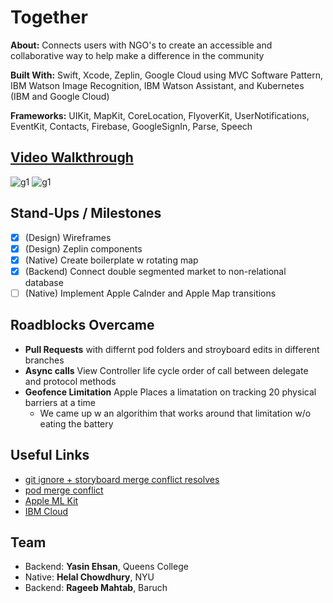 # Together

**About:** Connects users with NGO's to create an accessible and collaborative way to help make a difference in the community

**Built With:** Swift, Xcode, Zeplin, Google Cloud using MVC Software Pattern, IBM Watson Image Recognition, IBM Watson Assistant, and Kubernetes (IBM and Google Cloud)

**Frameworks:** UIKit, MapKit, CoreLocation, FlyoverKit, UserNotifications, EventKit, Contacts, Firebase, GoogleSignIn, Parse, Speech



## [Video Walkthrough](https://drive.google.com/file/d/15Emb15vuooPL-Ng8_mLbU2g3ckXF1Lmp/view?usp=sharing)
![g1](g1.gif)
![g1](g2.gif)


## Stand-Ups / Milestones
- [x] (Design) Wireframes
- [x] (Design) Zeplin components
- [x] (Native) Create boilerplate w rotating map
- [x] (Backend) Connect double segmented market to non-relational database
- [ ] (Native) Implement Apple Calnder and Apple Map transitions

## Roadblocks Overcame
- **Pull Requests** with differnt pod folders and stroyboard edits in different branches
- **Async calls** View Controller life cycle order of call between delegate and protocol methods 
- **Geofence Limitation** Apple Places a limatation on tracking 20 physical barriers at a time
    - We came up w an algorithim that works around that limitation w/o eating the battery

## Useful Links
- [git ignore + storyboard merge conflict resolves](https://guides.codepath.com/ios/Using-Git-with-Terminal)
- [pod merge conflict](https://medium.com/@amlcurran/how-to-deal-with-conflicts-in-pod-folders-2eb9fa20f465)
- [Apple ML Kit](https://www.youtube.com/watch?v=p6GA8ODlnX0)
- [IBM Cloud](https://cloud.ibm.com/)



## Team
- Backend: **Yasin Ehsan**, Queens College 
- Native: **Helal Chowdhury**, NYU 
- Backend: **Rageeb Mahtab**, Baruch
